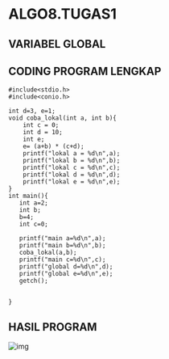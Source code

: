 # ALGO8.TUGAS1
## VARIABEL GLOBAL

## CODING PROGRAM LENGKAP

    #include<stdio.h>
    #include<conio.h>

    int d=3, e=1;
    void coba_lokal(int a, int b){
        int c = 0;
        int d = 10;
        int e;
        e= (a+b) * (c+d);
        printf("lokal a = %d\n",a);
        printf("lokal b = %d\n",b);
        printf("lokal c = %d\n",c);
        printf("lokal d = %d\n",d);
        printf("lokal e = %d\n",e);
    }
    int main(){
       int a=2;
       int b;
       b=4;
       int c=0;

       printf("main a=%d\n",a);
       printf("main b=%d\n",b);
       coba_lokal(a,b);
       printf("main c=%d\n",c);
       printf("global d=%d\n",d);
       printf("global e=%d\n",e);
       getch();


    }
    
    

## HASIL PROGRAM



![img](https://github.com/dindapuspitadewi/ALGO8.TUGAS1/blob/master/variabel%20global.jpg?raw=true)
